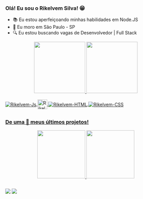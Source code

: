 ### Olá! Eu sou o Rikelvem Silva! 😁

- 📚 Eu estou aperfeiçoando minhas habilidades em Node.JS
- 🌴 Eu moro em São Paulo - SP
- 🔍 Eu estou buscando vagas de Desenvolvedor | Full Stack


<div align="center">
  <a href="https://github.com/Rikelvem">
  <img height="160em" src="https://github-readme-stats.vercel.app/api?username=rikelvem&show_icons=true&theme=highcontrast&include_all_commits=true&count_private=true"/>
  <img height="160em" src="https://github-readme-stats.vercel.app/api/top-langs/?username=rikelvem&layout=compact&langs_count=7&theme=highcontrast"/>
</div>
  
<div style="display: inline_block"><br>
  <img align="center" alt="Rikelvem-Js" src="https://img.icons8.com/color/48/000000/javascript--v1.png">
  <img align="center" alt="Rikelvem-React" height="30" src="https://img.icons8.com/office/40/000000/react.png">
  <img align="center" alt="Rikelvem-HTML" src="https://img.icons8.com/color/40/000000/css3.png">
  <img align="center" alt="Rikelvem-CSS" src="https://img.icons8.com/color/40/000000/html-5--v1.png">
</div>

  ##
  
### De uma 👀 meus últimos projetos!

<div align="center">
  <img height="150em" src="https://github-readme-stats.vercel.app/api/pin/?username=rikelvem&repo=gamehouse&theme=vision-friendly-dark"/>
  <img height="150em" src="https://github-readme-stats.vercel.app/api/pin/?username=rikelvem&repo=universe&theme=vision-friendly-dark"/>
</div>

  ##
 
<div> 
  <a href = "mailto:rikelvemrsilva@gmail.com"><img src="https://img.shields.io/badge/-Gmail-%23333?style=for-the-badge&logo=gmail&logoColor=white" target="_blank"></a>
  <a href="https://www.linkedin.com/in/rikelvem/" target="_blank"><img src="https://img.shields.io/badge/-LinkedIn-%230077B5?style=for-the-badge&logo=linkedin&logoColor=white" target="_blank"></a> 
</div>
 <br></br>
